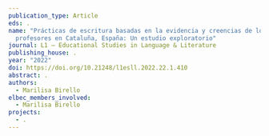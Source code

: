 ```yaml
---
publication_type: Article
eds: .
name: "Prácticas de escritura basadas en la evidencia y creencias de los
  profesores en Cataluña, España: Un estudio exploratorio"
journal: L1 – Educational Studies in Language & Literature
publishing_house: .
year: "2022"
doi: https://doi.org/10.21248/l1esll.2022.22.1.410
abstract: .
authors:
  - Marilisa Birello
elbec_members_involved:
  - Marilisa Birello
projects:
  - .
---
```

